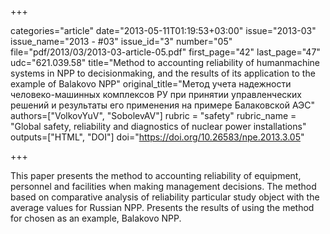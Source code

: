 +++

categories="article"
date="2013-05-11T01:19:53+03:00"
issue="2013-03"
issue_name="2013 - #03"
issue_id="3"
number="05"
file="pdf/2013/03/2013-03-article-05.pdf"
first_page="42"
last_page="47"
udc="621.039.58"
title="Method to accounting reliability of humanmachine systems in NPP to decisionmaking, and the results of its application to the example of Balakovo NPP"
original_title="Метод учета надежности человеко-машинных комплексов РУ при принятии управленческих решений и результаты его применения на примере Балаковской АЭС"
authors=["VolkovYuV", "SobolevAV"]
rubric = "safety"
rubric_name = "Global safety, reliability and diagnostics of nuclear power installations"
outputs=["HTML", "DOI"]
doi="https://doi.org/10.26583/npe.2013.3.05"

+++

This paper presents the method to accounting reliability of equipment, personnel and facilities when making management decisions. The method based on comparative analysis of reliability particular study object with the average values for Russian NPP. Presents the results of using the method for chosen as an example, Balakovo NPP.
